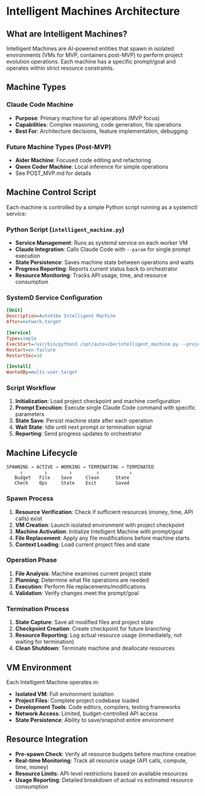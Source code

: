 # Intelligent Machines Architecture

## What are Intelligent Machines?

Intelligent Machines are AI-powered entities that spawn in isolated environments (VMs for MVP, containers post-MVP) to perform project evolution operations. Each machine has a specific prompt/goal and operates within strict resource constraints.

## Machine Types

### Claude Code Machine
- **Purpose**: Primary machine for all operations (MVP focus)
- **Capabilities**: Complex reasoning, code generation, file operations
- **Best For**: Architecture decisions, feature implementation, debugging

### Future Machine Types (Post-MVP)
- **Aider Machine**: Focused code editing and refactoring
- **Qwen Coder Machine**: Local inference for simple operations
- See POST_MVP.md for details

## Machine Control Script

Each machine is controlled by a simple Python script running as a systemctl service:

### Python Script (`intelligent_machine.py`)
- **Service Management**: Runs as systemd service on each worker VM
- **Claude Integration**: Calls Claude Code with `--param` for single prompt execution
- **State Persistence**: Saves machine state between operations and waits
- **Progress Reporting**: Reports current status back to orchestrator
- **Resource Monitoring**: Tracks API usage, time, and resource consumption

### SystemD Service Configuration
```ini
[Unit]
Description=AutoVibe Intelligent Machine
After=network.target

[Service]
Type=simple
ExecStart=/usr/bin/python3 /opt/autovibe/intelligent_machine.py --project-id=%i
Restart=on-failure
RestartSec=10

[Install]
WantedBy=multi-user.target
```

### Script Workflow
1. **Initialization**: Load project checkpoint and machine configuration
2. **Prompt Execution**: Execute single Claude Code command with specific parameters
3. **State Save**: Persist machine state after each operation
4. **Wait State**: Idle until next prompt or termination signal
5. **Reporting**: Send progress updates to orchestrator

## Machine Lifecycle

```
SPAWNING → ACTIVE → WORKING → TERMINATING → TERMINATED
     ↓        ↓        ↓         ↓           ↓
   Budget   File    Save     Clean      State
   Check    Ops     State    Exit       Saved
```

### Spawn Process
1. **Resource Verification**: Check if sufficient resources (money, time, API calls) exist
2. **VM Creation**: Launch isolated environment with project checkpoint
3. **Machine Activation**: Initialize Intelligent Machine with prompt/goal
4. **File Replacement**: Apply any file modifications before machine starts
5. **Context Loading**: Load current project files and state

### Operation Phase  
1. **File Analysis**: Machine examines current project state
2. **Planning**: Determine what file operations are needed
3. **Execution**: Perform file replacements/modifications
4. **Validation**: Verify changes meet the prompt/goal

### Termination Process
1. **State Capture**: Save all modified files and project state
2. **Checkpoint Creation**: Create checkpoint for future branching  
3. **Resource Reporting**: Log actual resource usage (immediately, not waiting for termination)
4. **Clean Shutdown**: Terminate machine and deallocate resources

## VM Environment

Each Intelligent Machine operates in:
- **Isolated VM**: Full environment isolation
- **Project Files**: Complete project codebase loaded
- **Development Tools**: Code editors, compilers, testing frameworks
- **Network Access**: Limited, budget-controlled API access
- **State Persistence**: Ability to save/snapshot entire environment

## Resource Integration

- **Pre-spawn Check**: Verify all resource budgets before machine creation
- **Real-time Monitoring**: Track all resource usage (API calls, compute, time, money)
- **Resource Limits**: API-level restrictions based on available resources
- **Usage Reporting**: Detailed breakdown of actual vs estimated resource consumption